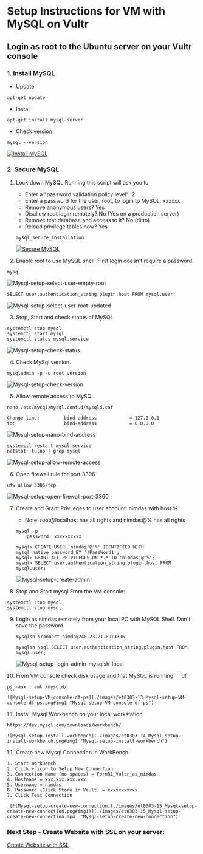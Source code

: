 
# Setup Instructions for VM with MySQL on Vultr

## Login as root to the Ubuntu server on your Vultr console


### 1. Install MySQL

 - Update
```
apt-get update
```
- Install 
```
apt-get install mysql-server
```
- Check version
```
mysql --version
```
   [![Install MySQL](./images/et0303-01_Install-MySQL.png#img1)](./images/et0303-01_Install-MySQL.mp4  "Install MySQL")

### 2. Secure MySQL

 1. Lock down MySQL
    Running this script will ask you to
      - Enter a "password validation policy level": 2
      - Enter a password for the user, root, to login to MySQL: xxxxxx
      - Remove anonymous users? Yes
      - Disallow root login remotely? No (Yes on a production server)
      - Remove test database and access to it? No (ditto)
      - Reload privilege tables now? Yes

    ```
    mysql_secure_installation
    ```
    [![Secure MySQL](./images/et0303-02_Secure-MySQL.png#img1)](./images/et0303-02_Secure-MySQL.mp4  "Secure MySQL")


 2. Enable root to use MySQL shell. First login doesn't require a password.
```
mysql
```

   ![Mysql-setup-select-user-empty-root](./images/et0303-03_Mysql-setup-select-user-empty-root.png#img1 "Mysql-setup-select-user-empty-root")

```
SELECT user,authentication_string,plugin,host FROM mysql.user;
```

   ![Mysql-setup-select-user-root-updated](./images/et0303-04_Mysql-setup-select-user-root-updated.png#img1 "Mysql-setup-select-user-root-updated")

 3. Stop, Start and check status of MySQL
```
systemctl stop mysql
systemctl start mysql
systemctl status mysql.service
```

   ![Mysql-setup-check-status](./images/et0303-05_Mysql-setup-check-status.png#img1 "Mysql-setup-check-status")


 4. Check MySql version.
```
mysqladmin -p -u root version
```

   ![Mysql-setup-check-version](./images/et0303-06_Mysql-setup-check-version.png#img1 "Mysql-setup-check-version")


 5. Allow remote access to MySQL
```
nano /etc/mysql/mysql.conf.d/mysqld.cnf

Change line:         bind-address            = 127.0.0.1
to:                  bind-address            = 0.0.0.0
```
   ![Mysql-setup-nano-bind-address](./images/et0303-07_Mysql-setup-nano-bind-address.png#img1 "Mysql-setup-nano-bind-address")

```
systemctl restart mysql.service
netstat -tulnp | grep mysql
```

   ![Mysql-setup-allow-remote-access](./images/et0303-08_Mysql-setup-allow-remote-access.png#img1 "Mysql-setup-allow-remote-access")

 6. Open firewall rule for port 3306
```
ufw allow 3306/tcp
```
   ![Mysql-setup-open-firewall-port-3360](./images/et0303-09_Mysql-setup-open-firewall-port-3360.png#img1 "Mysql-setup-open-firewall-port-3360")

 
 7. Create and Grant Privileges to user account: nimdas with host %
    - Note: root@localhost has all rights and nimdas@% has all rights
    ```
    mysql -p
        password: xxxxxxxxxx

    mysql> CREATE USER 'nimdas'@'%' IDENTIFIED WITH mysql_native_password BY '!PassWord1';
    mysql> GRANT ALL PRIVILEGES ON *.* TO 'nimdas'@'%';
    mysql> SELECT user,authentication_string,plugin,host FROM mysql.user;

    ```
    ![Mysql-setup-create-admin](./images/et0303-11_Mysql-setup-create-admin.png#img1 "Mysql-setup-create-admin")

 8. Stop and Start mysql From the VM console:
 ```
 systemctl stop mysql
 systemctl stop mysql
 ```

 9. Login as nimdas remotely from your local PC with MySQL Shell. Don't save the password
    ```
    mysqlsh \connect nimda@240.23.21.89:3306

    mysqlsh \sql SELECT user,authentication_string,plugin,host FROM mysql.user;
    ```
    ![Mysql-setup-login-admin-mysqlsh-local](./images/et0303-12_Mysql-setup-login-admin-mysqlsh-local.png#img1 "Mysql-setup-login-admin-mysqlsh-local")

 10. From VM console check disk usage and that MySQL is running
    ```
    df

    ps -aux | awk /mysqld/
    ```
    ![Mysql-setup-VM-console-df-ps](./images/et0303-13_Mysql-setup-VM-console-df-ps.png#img1 "Mysql-setup-VM-console-df-ps")


 11. Install Mysql Workbench on your local workstation
   ```
   https://dev.mysql.com/downloads/workbench/

   ```
    ![Mysql-setup-install-workbench](./images/et0303-14_Mysql-setup-install-workbench.png#img1 "Mysql-setup-install-workbench")

 11. Create new Mysql Connection in WorkBench 
   ```
   1. Start WorkBench
   2. Click + icon to Setup New Connection
   3. Connection Name (no spaces) = FormR1_Vultr_as_nimdas
   4. Hostname = xxx.xxx.xxx.xxx
   5. Username = nimdas
   6. Password (Click Store in Vault) = xxxxxxxxxxx
   7. Click Test Connection
   ```
     [![Mysql-setup-create-new-connection](./images/et0303-15_Mysql-setup-create-new-connection.png#img1)](./images/et0303-15_Mysql-setup-create-new-connection.mp4  "Mysql-setup-create-new-connection")
 
### Next Step - Create Website with SSL on your server: 

[Create Website with SSL](../setup/fr0306_Setup-Website-SSL-Ubuntu.md)
